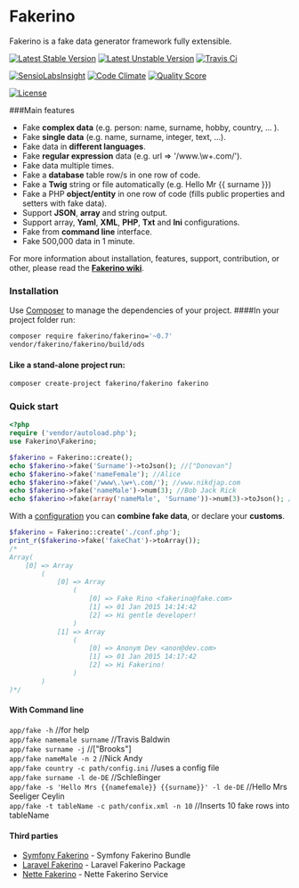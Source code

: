 # Fakerino
Fakerino is a fake data generator framework fully extensible.

[![Latest Stable Version](https://poser.pugx.org/fakerino/fakerino/v/stable.svg)](https://packagist.org/packages/fakerino/fakerino)
[![Latest Unstable Version](https://poser.pugx.org/fakerino/fakerino/v/unstable.svg)](https://packagist.org/packages/fakerino/fakerino)
[![Travis Ci](https://travis-ci.org/niklongstone/Fakerino.svg?branch=master)](https://travis-ci.org/niklongstone/Fakerino)

[![SensioLabsInsight](https://insight.sensiolabs.com/projects/4e7de12a-8fc4-4626-a33d-3287a20f02f6/mini.png)](https://insight.sensiolabs.com/projects/4e7de12a-8fc4-4626-a33d-3287a20f02f6)
[![Code Climate](https://codeclimate.com/github/niklongstone/Fakerino/badges/gpa.svg)](https://codeclimate.com/github/niklongstone/Fakerino)
[![Quality Score](https://img.shields.io/scrutinizer/g/niklongstone/Fakerino.svg?style=flat-square)](https://scrutinizer-ci.com/g/niklongstone/Fakerino)

[![License](https://poser.pugx.org/fakerino/fakerino/license.svg)](https://packagist.org/packages/fakerino/fakerino)

###Main features

* Fake __complex data__ (e.g. person: name, surname, hobby, country, ... ).
* Fake __single data__ (e.g. name, surname, integer, text, ...).
* Fake data in __different languages__.
* Fake __regular expression__ data (e.g. url => '/www\.\w+\.com/').
* Fake data multiple times.
* Fake a __database__ table row/s in one row of code.
* Fake a __Twig__ string or file automatically (e.g. Hello Mr {{ surname }})
* Fake a PHP __object/entity__ in one row of code (fills public properties and setters with fake data).
* Support __JSON__, __array__ and string output.
* Support array, __Yaml__, __XML__, __PHP__, __Txt__ and __Ini__ configurations.
* Fake from __command line__ interface.
* Fake 500,000 data in 1 minute.

For more information about installation, features, support, contribution, or other,
please read the __[Fakerino wiki](https://github.com/niklongstone/Fakerino/wiki)__.

### Installation
Use [Composer](https://getcomposer.org/download/) to manage the dependencies of your project.
####In your project folder run:
```sh
composer require fakerino/fakerino='~0.7'
vendor/fakerino/fakerino/build/ods
```
#### Like a stand-alone project run:
```sh
composer create-project fakerino/fakerino fakerino
```

### Quick start
```PHP
<?php
require ('vendor/autoload.php'); 
use Fakerino\Fakerino;

$fakerino = Fakerino::create();
echo $fakerino->fake('Surname')->toJson(); //["Donovan"]
echo $fakerino->fake('nameFemale'); //Alice
echo $fakerino->fake('/www\.\w+\.com/'); //www.nikdjap.com
echo $fakerino->fake('nameMale')->num(3); //Bob Jack Rick
echo $fakerino->fake(array('nameMale', 'Surname'))->num(3)->toJson(); //[["Simon","Rodgers"],["Dean","Smith"],["Anthony","Bauman"]]
```

With a [configuration](https://github.com/niklongstone/Fakerino/wiki/Use-a-configuration-file) you can __combine fake data__, or declare your __customs__.
```PHP
$fakerino = Fakerino::create('./conf.php');
print_r($fakerino->fake('fakeChat')->toArray());
/* 
Array(
    [0] => Array
        (
            [0] => Array
                (
                    [0] => Fake Rino <fakerino@fake.com>
                    [1] => 01 Jan 2015 14:14:42
                    [2] => Hi gentle developer!
                )
            [1] => Array
                (
                    [0] => Anonym Dev <anon@dev.com>
                    [1] => 01 Jan 2015 14:17:42
                    [2] => Hi Fakerino!
                )
        )
)*/
```

#### With Command line
`app/fake -h` //for help  
`app/fake namemale surname` //Travis Baldwin  
`app/fake surname -j` //["Brooks"]  
`app/fake nameMale -n 2` //Nick Andy  
`app/fake country -c path/config.ini` //uses a config file  
`app/fake surname -l de-DE` //Schleßinger  
`app/fake -s 'Hello Mrs {{namefemale}} {{surname}}' -l de-DE` //Hello Mrs Seeliger Ceylin  
`app/fake -t tableName -c path/confix.xml -n 10` //Inserts 10 fake rows into tableName  

#### Third parties

* [Symfony Fakerino](https://github.com/niklongstone/symfony-fakerino) - Symfony Fakerino Bundle
* [Laravel Fakerino](https://github.com/niklongstone/laravel-fakerino) - Laravel Fakerino Package
* [Nette Fakerino](https://github.com/niklongstone/nette-fakerino) - Nette Fakerino Service
